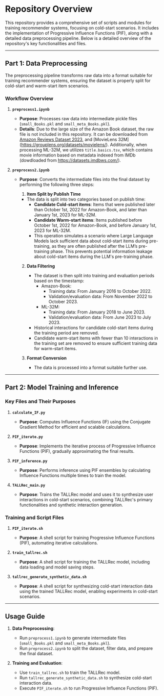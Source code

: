 # Repository Overview

This repository provides a comprehensive set of scripts and modules for training recommender systems, focusing on cold-start scenarios. It includes the implementation of  Progressive Influence Functions (PIF), along with a detailed data preprocessing pipeline. Below is a detailed overview of the repository's key functionalities and files.

---

## Part 1: Data Preprocessing

The preprocessing pipeline transforms raw data into a format suitable for training recommender systems, ensuring the dataset is properly split for cold-start and warm-start item scenarios.

### Workflow Overview

1. **`preprocess1.ipynb`**
   - **Purpose**: Processes raw data into intermediate pickle files (`small_Books.pkl` and `small_meta_Books.pkl`).
   - **Details**: Due to the large size of the Amazon Book dataset, the raw file is not included in this repository. It can be downloaded from [Amazon Reviews Dataset 2023](https://amazon-reviews-2023.github.io/), and [MovieLens 32M] (https://grouplens.org/datasets/movielens/). Additionally, when processing ML-32M, we utilizes `title.basics.tsv`, which contains movie information based on metadata indexed from IMDb (dowdloaded from https://datasets.imdbws.com/).

2. **`preprocess2.ipynb`**
   - **Purpose**: Converts the intermediate files into the final dataset by performing the following three steps:
        1. **Item Split by Publish Time**  
        - The data is split into two categories based on publish time:
            - **Candidate Cold-start items**: Items that were published later than October 1st, 2022 for Amazon-Book, and later than January 1st, 2023 for ML-32M.
            - **Candidate Warm-start items**: Items published before October 1st, 2022 for Amazon-Book, and before January 1st, 2023 for ML-32M.
            - This operation simulates a scenario where Large Language Models lack sufficient data about cold-start items during pre-training, as they are often published after the LLM’s pre-training phase. This prevents potential information leakage about cold-start items during the LLM's pre-training phase.

        2. **Data Filtering**  
            - The dataset is then split into training and evaluation periods based on the timestamp:
                - Amazon-Book: 
                    - Training data: From January 2016 to October 2022.
                    - Validation/evaluation data: From November 2022 to October 2023.
                - ML-32M:
                    - Training data: From January 2018 to June 2023.
                    - Validation/evaluation data: From June 2023 to July 2023.
            - Historical interactions for candidate cold-start items during the training period are removed.
            - Candidate warm-start items with fewer than 10 interactions in the training set are removed to ensure sufficient training data for warm-start items.
        
        3. **Format Conversion**  
            - The data is processed into a format suitable further use.

---

## Part 2: Model Training and Inference

### Key Files and Their Purposes

1. **`calculate_IF.py`**
   - **Purpose**: Computes Influence Functions (IF) using the Conjugate Gradient Method for efficient and scalable calculations.

2. **`PIF_iterate.py`**
   - **Purpose**: Implements the iterative process of Progressive Influence Functions (PIF), gradually approximating the final results.

3. **`PIF_inference.py`**
   - **Purpose**: Performs inference using PIF ensembles by calculating Influence Functions multiple times to train the model.

4. **`TALLRec_main.py`**
   - **Purpose**: Trains the TALLRec model and uses it to synthesize user interactions in cold-start scenarios, combining TALLRec's primary functionalities and synthetic interaction generation.

### Training and Script Files

1. **`PIF_iterate.sh`**
   - **Purpose**: A shell script for training Progressive Influence Functions (PIF), automating iterative calculations.

2. **`train_tallrec.sh`**
   - **Purpose**: A shell script for training the TALLRec model, including data loading and model saving steps.

3. **`tallrec_generate_synthetic_data.sh`**
   - **Purpose**: A shell script for synthesizing cold-start interaction data using the trained TALLRec model, enabling experiments in cold-start scenarios.


---

## Usage Guide

1. **Data Preprocessing**:
   - Run `preprocess1.ipynb` to generate intermediate files (`small_Books.pkl` and `small_meta_Books.pkl`).
   - Run `preprocess2.ipynb` to split the dataset, filter data, and prepare the final dataset.

2. **Training and Evaluation**:
   - Use `train_tallrec.sh` to train the TALLRec model.
   - Run `tallrec_generate_synthetic_data.sh` to synthesize cold-start interaction data.
    - Execute `PIF_iterate.sh` to run Progressive Influence Functions (PIF).





